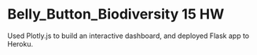 # Belly_Button_Biodiversity 15 HW

Used Plotly.js to build an interactive dashboard, and deployed Flask app to Heroku.
